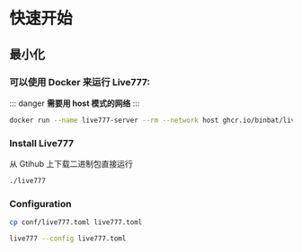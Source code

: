 # 快速开始

## 最小化

### 可以使用 Docker 来运行 Live777:

::: danger
**需要用 host 模式的网络**
:::

```sh
docker run --name live777-server --rm --network host ghcr.io/binbat/live777-server:latest live777
```

### Install Live777

从 Gtihub 上下载二进制包直接运行

```bash
./live777
```

### Configuration

```bash
cp conf/live777.toml live777.toml

live777 --config live777.toml
```


